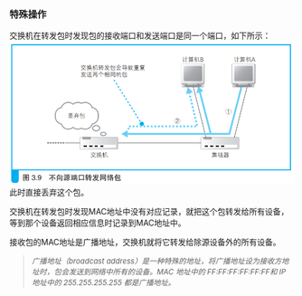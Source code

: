 ### 特殊操作

交换机在转发包时发现包的接收端口和发送端口是同一个端口，如下所示：
![包转发](img/image20.png)
此时直接丢弃这个包。

交换机在转发包时发现MAC地址中没有对应记录，就把这个包转发给所有设备，等到那个设备返回相应信息时记录到MAC地址中。

接收包的MAC地址是广播地址，交换机就将它转发给除源设备外的所有设备。

> <font size=2><i>广播地址（broadcast address）是一种特殊的地址，将广播地址设为接收方地址时，包会发送到网络中所有的设备。MAC 地址中的 FF:FF:FF:FF:FF:FF和 IP 地址中的 255.255.255.255 都是广播地址。</i></font>


